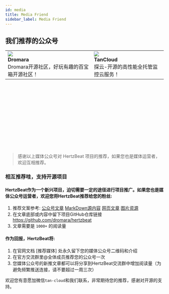 ```yaml
---
id: media  
title: Media Friend    
sidebar_label: Media Friend     
---
```


## 我们推荐的公众号

<table class="gzh-table" style={{"textAlign": "center"}}>
    <tr>
        <td>
			<img src="https://mp.weixin.qq.com/mp/qrcode?scene=10000004&size=102&__biz=MzUzNTY2NjAzMg==&mid=2247488735&idx=1&sn=fa8b735187099d28d8509827d200cc8b&send_time="/>
            <br/>			
            <b>Dromara</b>
            <br/>
			<span>Dromara开源社区，好玩有趣的百宝箱开源社区！</span>
		</td>
        <td>
			<img src="https://mp.weixin.qq.com/mp/qrcode?scene=10000004&size=102&__biz=Mzg5NDc0ODM2NA==&mid=2247483698&idx=2&sn=21c78699659e043816d116bd637ec51f&send_time="/>
            <br/>			
            <b>TanCloud</b>
            <br/>
			<span>探云-开源的高性能全托管监控云服务！</span>
		</td>
    </tr>
</table>

<br/>
<br/>
<br/>
<br/>
<br/>
<br/>
<br/>
<br/>
<br/>
<br/>
<br/>
<br/>

> 感谢以上媒体公众号对 HertzBeat 项目的推荐，如果您也是媒体运营者，欢迎互相推荐。

### 相互推荐哇，支持开源项目

#### HertzBeat作为一个新兴项目，迫切需要一定的途径进行项目推广。如果您也是媒体公众号运营者，欢迎您将HertzBeat推荐给您的粉丝:  

1. 推荐文案参考: [公众号文章](https://mp.weixin.qq.com/s/9TlqN5qrF_pRmpjDkQr5Eg) [MarkDown源内容](https://gitee.com/dromara/hertzbeat/raw/master/home/i18n/zh-cn/docusaurus-plugin-content-docs/current/introduce.md) [网页文章](https://hertzbeat.com/zh-cn/docs/) [图片资源](https://gitee.com/dromara/hertzbeat/tree/master/home/static/img/home)
2. 在文章底部或内容中留下项目GitHub仓库链接 https://github.com/dromara/hertzbeat
3. 文章需要是 `1000+` 的阅读量

#### 作为回报，HertzBeat将:

1. 在官网文档 [推荐媒体] 处永久留下您的媒体公众号二维码和介绍
2. 在官方交流群里@全体成员推荐您的公众号一次
3. 您媒体公众号的新推文章都可以将分享到HertzBeat交流群中增加阅读量（为避免频繁推送连接，请不要超过一周三次）

欢迎您有意愿加微信`tan-cloud`和我们联系，非常期待您的推荐，感谢对开源的支持。 

